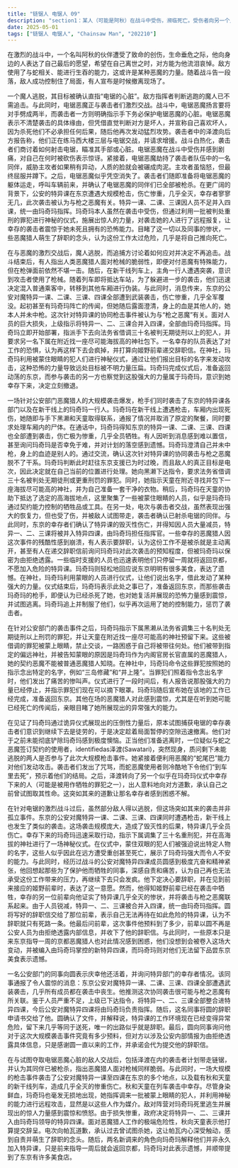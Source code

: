 ```yaml
---
title: "链锯人 电锯人 09"
description: "section1：某人（可能是阿秋）在战斗中受伤，濒临死亡。受伤者向另一个人表达了希望在自己死时对方能为他哭泣的愿望。随后，提到了与“蛇 生吞”相关的恶魔或能力，并有人表示准备离开。section2：魔人逃脱，其目标被确认是“电锯的心脏”。敌方决定不再追击逃跑的魔人。在另一场战斗中，电锯恶魔与袭击者交战。电锯恶魔威胁要将对手砍成两截，而对手则指示要保护电锯恶魔的心脏。电锯恶魔表示不清楚具体情况，但判断对方是坏人，并声称喜欢坏人，因为杀死他们没有后果。他再次发起攻击。名为泽渡的角色报告在练马西大楼3楼与电锯战斗，请求支援。战斗中，袭击者讨论如何射击电锯，瞄准手或心脏。电锯恶魔受伤并感到疼痛，惊讶自己何时被砍到。电锯恶魔挟持了袭击者的一名同伴，威胁袭击者如果稍有动作，其同伴的脸就会变成肉酱。袭击者表示愤怒，但最终服从并蹲下。电锯恶魔似乎消失了。袭击者准备运走电锯恶魔，叫车前来，并确认电锯的同伴已全部被射杀。section3：有人提及枪，并确认自己遭遇枪击。在列车即将到站时，他们决定转移到其他车厢，伪装成普通乘客以躲避进一步的袭击。恶魔猎人感叹人类恶魔猎人面对枪械的脆弱性。section4：玛奇玛与黑濑、天童联系，报告在新干线上遭遇枪击，车厢内有尸体需要处理，原定的聚餐取消。她得知东京特异一课、二课、三课、四课全部遭到枪击，伤亡惨重，几乎全员死亡。有人难以置信地询问玛奇玛是否也死了，并为计划的落空感到遗憾。玛奇玛解释自己未中枪，身上的血是别人的。讨论中确认这次针对特异课的袭击与枪之恶魔有关。玛奇玛判断前往东京支援已来不及，且敌人的目的是电次，决定在目前所在位置处理。她指示黑濑向法务省借调30名被判无期徒刑或以上刑罚的罪犯，并指示天童在附近寻找并包下一座海拔尽可能高的神社，同时要求准备一套干净的衣服。section5：被借调的罪犯们被蒙上眼睛，不被允许交谈，他们好奇将被带往何处。玛奇玛来到神社，罪犯们被告知蒙眼是因为玛奇玛是内阁官房长官直属的恶魔猎人，他们的契约恶魔不能被普通恶魔猎人知晓。在神社，玛奇玛命令罪犯们说出指定的名字，如“三岛修藏”、“井上隆”。罪犯们照做后发出惨叫。仪式结束后，有人表示力量停止了，指示罪犯们可以摘下眼罩。玛奇玛表示在此地的工作已经完成，将返回东京。section6：袭击电次并试图活捉他的幸存者意识到玛奇玛通过仪式展现出的强大力量，趁机决定逃离。他们对于未能杀死玛奇玛感到懊恼。蛇之恶魔的使用者（泽渡？）出现，质问剩下的两人是否是枪击事件的参与者，并使用“蛇 尾巴”的能力进行攻击。有人对蛇之恶魔使用者的形象或行动感到不解。袭击者咒骂着，蛇之恶魔使用者命令他们“到车里死去”。随后，蛇之恶魔使用者向另一人（可能是遭受玛奇玛仪式影响而幸存的罪犯）道歉，称上次曾想杀他，那人对此感到困惑。section7：一名角色（圆）在经历战斗后，感到精神亢奋过度，认为自己再做这份工作会疯掉。他回想起有人为了保护自己而付出的代价，并为此感到自责。他决定向姬野前辈提出辞职。section8：一名同事向圆表示很高兴他幸存，并询问特异课的幸存人数。他报告东京特异一课至四课均遭枪击，几乎全员阵亡，认为袭击与枪之恶魔有关。他传达了上级指示：由于人员严重不足，特异一课、二课、三课合并入四课，由玛奇玛指挥。该同事将圆的辞职信交给他。圆解释特异课工作过于危险，现状是“不是辞职就是被杀”。圆最后询问该同事对此事件预料了多少，对方以公安内部信息为由拒绝透露，并感谢圆，表示会代为转交辞职信。section9：两名新出现的角色向玛奇玛说明他们并不是要永久加入特异课，只是前来指导一周后就会返回京都。玛奇玛对此表示遗憾，并提到东京有不少美食店。"
date: 2025-05-01
tags: ["链锯人 电锯人", "Chainsaw Man", "202210"]
---
```


在激烈的战斗中，一个名叫阿秋的伙伴遭受了致命的创伤，生命垂危之际，他向身边的人表达了自己最后的愿望，希望在自己离世之时，对方能为他流泪哀悼。敌方使用了与蛇相关、能进行生吞的能力，这或许是某种恶魔的力量。随着战斗告一段落，敌人成功控制住了局面，有人宣布是时候撤离现场了。

一个魔人逃脱，其目标被确认直指“电锯的心脏”。敌方指挥者判断逃跑的魔人已不需追击。与此同时，电锯恶魔正与袭击者们激烈交战。战斗中，电锯恶魔扬言要将对手劈成两半，而袭击者一方则明确指示手下务必保护电锯恶魔的心脏。电锯恶魔表示不清楚袭击的具体缘由，但凭借直觉判断对方是坏人，并宣称自己喜欢坏人，因为杀死他们不必承担任何后果，随后他再次发动猛烈攻势。袭击者中的泽渡向后方报告称，他们正在练马西大楼三层与电锯交战，并请求增援。战斗白热化，袭击者们商讨着如何射击电锯，瞄准其手部或心脏。电锯恶魔在战斗中受伤并感到剧痛，对自己在何时被砍伤表示惊讶。紧接着，电锯恶魔劫持了袭击者队伍中的一名同伴，威胁主攻者如果稍有异动，人质的脸就会被碾成肉泥。主攻者虽恼怒，但最终屈服并蹲下。之后，电锯恶魔似乎凭空消失了。袭击者们随即准备将电锯恶魔的躯体运走，呼叫车辆前来，并确认了电锯恶魔的同伴们已全部被枪杀。在更广阔的背景下，公安的特异课在东京遭遇大规模枪击，伤亡惨重，几乎全灭，幸存者寥寥无几，此次袭击被认为与枪之恶魔有关。特异一课、二课、三课因人员不足并入四课，统一由玛奇玛指挥。玛奇玛本人虽然在袭击中受伤，但通过利用一批被判处重刑的罪犯进行神秘的仪式，施展出惊人的力量，对袭击她的人进行了远程报复，让幸存的袭击者震惊于她未死且拥有的恐怖能力。目睹了这一切以及同事的惨状，一些恶魔猎人萌生了辞职的念头，认为这份工作太过危险，几乎是将自己推向死亡。

在与恶魔的激烈交战后，魔人逃脱，而追捕方讨论着如何应对并决定不再追击。战斗结束后，有人指出人类恶魔猎人面对枪械的脆弱性，即便对付恶魔有特殊能力，但在枪弹面前依然不堪一击。随后，在新干线列车上，主角一行人遭遇突袭，意识到攻击者使用了枪械。随着列车即将抵达车站，为了躲避进一步的袭击，他们迅速决定混入普通乘客中，转移到其他车厢进行伪装。与此同时，消息传来，东京的公安对魔特异一课、二课、三课、四课全部遭到武装袭击，伤亡惨重，几乎全军覆没。起初甚至有玛奇玛阵亡的传闻，但她随后露面澄清，身上的血是其他人的，她本人并未中枪。这次针对特异课的协同枪击事件被认为与“枪之恶魔”有关。面对人员的巨大损失，上级指示将特异一、二、三课合并入四课，全部由玛奇玛指挥。玛奇玛立即开始部署，指派手下去向法务省借调三十名被判无期徒刑以上的犯人，并要求另一名下属在附近找一座尽可能海拔高的神社包下。一名幸存的队员表达了对工作的恐惧，认为再这样下去会疯掉，并打算向姬野前辈递交辞职信。在神社，玛奇玛利用被蒙住眼睛的犯人们进行神秘仪式，通过让他们报出目标的名字来发动攻击，这种恐怖的力量导致远处目标被不明力量压扁。玛奇玛完成仪式后，准备返回动荡的东京，而参与袭击的另一方也察觉到这股强大的力量属于玛奇玛，意识到她幸存下来，决定立刻撤退。

一场针对公安部门恶魔猎人的大规模袭击爆发，枪手们同时袭击了东京的特异课各部门以及在新干线上的玛奇玛一行人。玛奇玛在新干线上遭遇枪击，车厢内出现死伤，她随即与手下黑濑和天童取得联系，通报了情况并取消了原定的聚餐，同时要求处理车厢内的尸体。在通话中，玛奇玛得知东京的特异一课、二课、三课、四课也全部遭到袭击，伤亡极为惨重，几乎全员牺牲。有人因听到消息感到难以置信，甚至询问玛奇玛是否幸免于难，并对计划的落空感到遗憾。玛奇玛澄清自己并未中枪，身上的血迹是别人的。通过交流，确认这次针对特异课的协同袭击与枪之恶魔脱不了干系。玛奇玛判断此时赶往东京支援已为时过晚，而且敌人的真正目标是电次，因此决定就在自己当前的位置进行处理。她向黑濑下达指令，要求法务省借调三十名被判处无期徒刑或更重刑罚的罪犯。同时，她指示天童在附近寻找并包下一座海拔尽可能高的神社，并为自己准备一套干净的衣物。稍后，玛奇玛在天童的协助下抵达了选定的高海拔地点，这里聚集了一些被蒙住眼睛的人员，似乎是玛奇玛通过契约能力控制的牺牲品或工具。在另一处，电次与袭击者交战，虽然表现出强大的恢复力，但也受了伤，并被敌人试图带走，袭击者确认已射杀电锯的同伴。与此同时，东京的幸存者们确认了特异课的毁灭性伤亡，并得知因人员大量减员，特异一、二、三课将被并入特异四课，由玛奇玛担任指挥官。一些幸存的恶魔猎人因这次事件的残酷性感到崩溃，有人表示要辞职，认为这份工作不是被杀就是主动离开，甚至有人在递交辞职信前询问玛奇玛对此次袭击的预知程度，但被玛奇玛以保密为由拒绝透露。一些临时支援的人员也迅速表明他们只停留一周就将返回京都，不愿加入危险的特异课。玛奇玛则轻松地回应说东京明明有很多美食，表达了遗憾。在神社，玛奇玛利用蒙眼的人员进行仪式，让他们说出名字，借此发动了某种强大的力量。仪式结束后，玛奇玛表示此处之事已了，准备返回东京，而那些袭击玛奇玛的枪手，即便认为已经杀死了她，也对她复活并展现的恐怖力量感到震惊，并试图逃离。玛奇玛追上并制服了他们，似乎再次运用了她的控制能力，惩罚了袭击者。

在针对公安部门的袭击事件之后，玛奇玛指示下属黑濑从法务省调集三十名判处无期徒刑以上刑罚的罪犯，并让天童在附近找一座尽可能高的神社预留下来。这些被借调的罪犯被蒙上眼睛，禁止交谈，一路困惑于自己将被带往何处。他们被带到指定的偏远神社，并被告知蒙眼的原因是玛奇玛作为内阁官房长官直属的恶魔猎人，她的契约恶魔不能被普通恶魔猎人知晓。在神社中，玛奇玛命令这些罪犯按照她的指示念出特定的名字，例如“三岛修藏”和“井上隆”。当罪犯们照着指令念出名字时，他们发出了痛苦的惨叫声。仪式进行了一段时间后，有人报告说那股强大的力量已经停止，并指示罪犯们现在可以摘下眼罩。玛奇玛随后宣布她在该地的工作已经完成，准备返回东京。其他在场的恶魔猎人对此感到震惊，尤其是在听到她可能已经死亡的传闻后，亲眼目睹了她所展现出的异常强大的能力。

在见证了玛奇玛通过诡异仪式展现出的压倒性力量后，原本试图捕获电锯的幸存袭击者们意识到继续下去是徒劳的，于是决定趁着局面暂停的空隙迅速撤离。他们对于之前未能彻底铲除玛奇玛感到极度懊恼。正当他们准备逃离时，一位疑似与蛇之恶魔签订契约的使用者，identifiedas泽渡(Sawatari)，突然现身，质问剩下未能逃脱的两人是否参与了此次大规模枪击事件。她紧接着便利用恶魔的“蛇尾巴”能力对他们发动攻击。袭击者们发出了咒骂，而蛇恶魔使用者则冷酷地下令他们“到车里去死”，预示着他们的结局。之后，泽渡转向了另一个似乎在玛奇玛仪式中幸存下来的人（可能是被用作牺牲的罪犯之一），出人意料地向对方道歉，承认自己之前曾试图取其性命。这突如其来的道歉让那名幸存者感到困惑不解。

在针对电锯的激烈战斗过后，虽然部分敌人得以逃脱，但这场突如其来的袭击并非孤立事件。东京的公安对魔特异一课、二课、三课、四课同时遭遇枪击，新干线上也发生了类似的袭击。这场袭击规模庞大，造成了毁灭性的后果，特异课几乎全员伤亡。幸存下来的玛奇玛迅速采取行动，指示下属调集了三十名重刑犯，并在高海拔的神社进行了一场神秘仪式。在仪式中，蒙住双眼的犯人们被强迫说出特定人物的名字，这些人似乎因此在远方遭受重创甚至死亡，展示了玛奇玛强大而令人不安的能力。与此同时，经历过战斗的公安对魔特异四课成员圆感到极度亢奋和精神紧张，他回想起那些为了保护他而牺牲的同事，深感自责和痛苦，认为自己再也无法承受这份工作带来的压力，再继续下去只会发疯。他下定决心要辞职，并在见到前来接应的姬野前辈时，表达了这一意愿。然而，他得知姬野前辈已经在袭击中牺牲，幸存的另一位前辈向他证实了特异课几乎全灭的惨状，并将袭击与枪之恶魔联系起来。由于人员锐减，特异一、二、三课被合并入四课，统一由玛奇玛指挥。圆将写好的辞职信交给了那位前辈，表示自己无法再待在如此危险的特异课，认为不辞职就只有死路一条。他最后问前辈，这次事件他预料到了多少，前辈以圆不再是公安人员为由拒绝透露内部信息，并收下了他的辞职信。与此同时，一些原本只是来东京指导一周的京都恶魔猎人也对此情况感到困惑，他们没想到会被卷入这场大变动，并被编入由玛奇玛掌控的新特异四课，而玛奇玛则对他们无法留下品尝东京美食表示遗憾。

一名公安部门的同事向圆表示庆幸他还活着，并询问特异部门的幸存者情况。该同事通报了令人震惊的消息：东京公安对魔特异一课、二课、三课、四课全部遭遇武装袭击，几乎所有成员都在袭击中丧生。他推测这次协同袭击很可能与枪之恶魔有所关联。鉴于人员严重不足，上级已下达指令，将特异一、二、三课全部整合进特异四课，今后公安对魔特异四课将由玛奇玛负责指挥。随后，这名同事将圆的辞职申请书交给了他。圆确认了文件，并解释说，特异课的工作环境现在已经变得异常危险，留下来几乎等同于送死，唯一的出路似乎就是辞职。最后，圆向同事询问他对于这次大规模袭击事件究竟有多少预料，但对方以涉及公安内部情报为由拒绝透露具体信息，只是感谢圆一直以来的工作，并承诺会代为提交他的辞职信。

在与试图夺取电锯恶魔心脏的敌人交战后，包括泽渡在内的袭击者计划带走链锯，并认为其同伴已被枪杀，指出恶魔猎人面对枪械同样脆弱。与此同时，一场大规模的枪击事件袭击了公安对魔特异一课至四课在东京的多个地点，以及载有秋和天童的新干线列车，造成几乎全灭的惨重伤亡。秋和天童在列车袭击中幸存。尽管身染鲜血，玛奇玛也毫发无损地出现，她指挥调来一批被蒙上眼睛的犯人，并利用神秘的能力进行远程攻击，显然是以这些人作为媒介。敌对阵营对玛奇玛死里逃生并展现出的惊人力量感到震惊和愤怒。由于损失惨重，政府决定将特异一、二、三课并入由玛奇玛领导的特异四课。面对恶魔猎人工作的极端危险性，秋向天童表示他打算提交辞呈。电次向帕瓦道歉，承认过去曾试图杀她，这让帕瓦内心深受触动，感到自责并萌生了辞职的念头。随后，两名新调来的角色向玛奇玛解释他们并非永久加入特异课，只是前来指导一周后就会返回京都，玛奇玛对此表示遗憾，并顺带提到了东京有许多美食店。